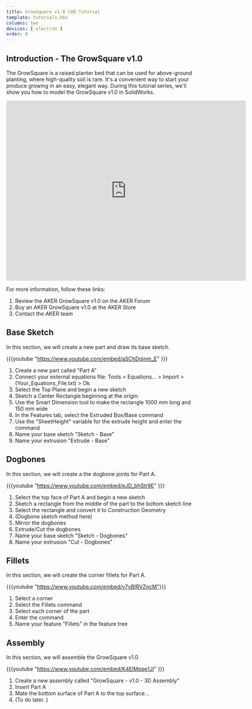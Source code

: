 ```yaml
---
title: GrowSquare v1.0 CAD Tutorial
template: tutorials.hbs
columns: two
devices: [ electron ]
order: 8
---
```


## Introduction - The GrowSquare v1.0
The GrowSquare is a raised planter bed that can be used for above-ground planting, where high-quality soil is rare. It's a convenient way to start your produce growing in an easy, elegant way. During this tutorial series, we'll show you how to model the GrowSquare v1.0 in SolidWorks.

<div class="sketchfab-embed-wrapper"><iframe width="640" height="480" src="https://sketchfab.com/models/e8a5c06742e747138760b5c33ea7c800/embed" frameborder="0" allowfullscreen mozallowfullscreen="true" webkitallowfullscreen="true" onmousewheel=""></iframe>
</div>

For more information, follow these links:

1. Review the AKER GrowSquare v1.0 on the AKER Forum
2. Buy an AKER GrowSquare v1.0 at the AKER Store
3. Contact the AKER team


## Base Sketch
In this section, we will create a new part and draw its base sketch.

{{{youtube "https://www.youtube.com/embed/aSChDqinm_E" }}}

1. Create a new part called "Part A"
2. Connect your external equations file: Tools > Equations... > Import > (Your_Equations_File.txt) > Ok
3. Select the Top Plane and begin a new sketch
4. Sketch a Center Rectangle beginning at the origin
5. Use the Smart Dimension tool to make the rectangle 1000 mm long and 150 mm wide
6. In the Features tab, select the Extruded Box/Base command
7. Use the "SheetHeight" variable for the extrude height and enter the command
8. Name your base sketch "Sketch - Base"
9. Name your extrusion "Extrude - Base"

## Dogbones
In this section, we will create a the dogbone joints for Part A.

{{{youtube "https://www.youtube.com/embed/eJD_bhStr9E" }}}

1. Select the top face of Part A and begin a new sketch
2. Sketch a rectangle from the middle of the part to the bottom sketch line
3. Select the rectangle and convert it to Construction Geometry
4. (Dogbone sketch method here)
5. Mirror the dogbones
6. Extrude/Cut the dogbones
7. Name your base sketch "Sketch - Dogbones"
8. Name your extrusion "Cut - Dogbones"

## Fillets
In this section, we will create the corner fillets for Part A.

{{{youtube "https://www.youtube.com/embed/v7yBIRVZncM"}}}

1. Select a corner
2. Select the Fillets command
3. Select each corner of the part
4. Enter the command
5. Name your feature "Fillets" in the feature tree

## Assembly
In this section, we will assemble the GrowSquare v1.0.

{{{youtube "https://www.youtube.com/embed/K4ElMpqe1JI" }}}

1. Create a new assembly called "GrowSquare - v1.0 - 3D Assembly"
2. Insert Part A
3. Mate the bottom surface of Part A to the top surface...
4. (To do later..)
